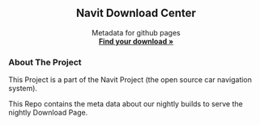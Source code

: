 <div align="center">

<h2 align="center">Navit Download Center</h2>

  <p align="center">
    Metadata for github pages
    <br />
    <a href="https://download.navit-project.org/"><strong>Find your download »</strong></a>
  </p>
</div>

### About The Project
This Project is a part of the Navit Project (the open source car navigation system).

This Repo contains the meta data about our nightly builds to serve the nightly Download Page.
